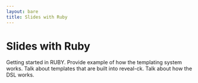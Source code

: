 ```yaml
---
layout: bare
title: Slides with Ruby
---
```


# Slides with Ruby

Getting started in RUBY. Provide example of how the templating
system works. Talk about templates that are built into
reveal-ck. Talk about how the DSL works.
